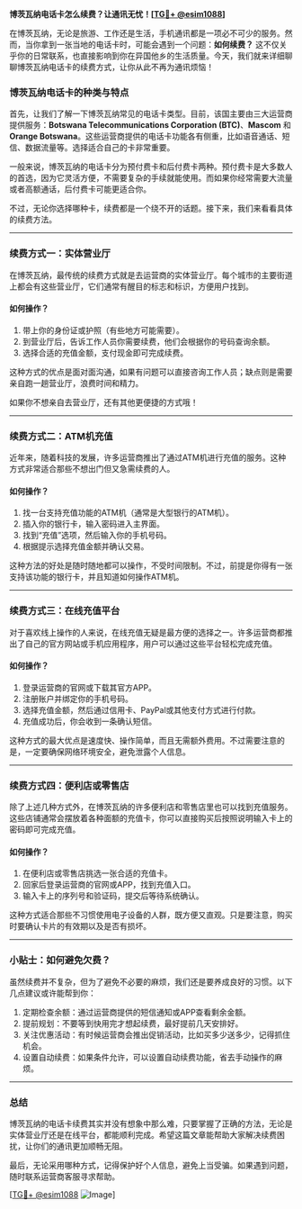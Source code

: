**博茨瓦纳电话卡怎么续费？让通讯无忧！[[TG💪+ @esim1088](https://t.me/s/esim1088)]**

在博茨瓦纳，无论是旅游、工作还是生活，手机通讯都是一项必不可少的服务。然而，当你拿到一张当地的电话卡时，可能会遇到一个问题：**如何续费？** 这不仅关乎你的日常联系，也直接影响到你在异国他乡的生活质量。今天，我们就来详细聊聊博茨瓦纳电话卡的续费方式，让你从此不再为通讯烦恼！

### 博茨瓦纳电话卡的种类与特点

首先，让我们了解一下博茨瓦纳常见的电话卡类型。目前，该国主要由三大运营商提供服务：**Botswana Telecommunications Corporation (BTC)**、**Mascom** 和 **Orange Botswana**。这些运营商提供的电话卡功能各有侧重，比如语音通话、短信、数据流量等。选择适合自己的卡非常重要。

一般来说，博茨瓦纳的电话卡分为预付费卡和后付费卡两种。预付费卡是大多数人的首选，因为它灵活方便，不需要复杂的手续就能使用。而如果你经常需要大流量或者高额通话，后付费卡可能更适合你。

不过，无论你选择哪种卡，续费都是一个绕不开的话题。接下来，我们来看看具体的续费方法。

---

### 续费方式一：实体营业厅

在博茨瓦纳，最传统的续费方式就是去运营商的实体营业厅。每个城市的主要街道上都会有这些营业厅，它们通常有醒目的标志和标识，方便用户找到。

#### 如何操作？
1. 带上你的身份证或护照（有些地方可能需要）。
2. 到营业厅后，告诉工作人员你需要续费，他们会根据你的号码查询余额。
3. 选择合适的充值金额，支付现金即可完成续费。

这种方式的优点是面对面沟通，如果有问题可以直接咨询工作人员；缺点则是需要亲自跑一趟营业厅，浪费时间和精力。

如果你不想亲自去营业厅，还有其他更便捷的方式哦！

---

### 续费方式二：ATM机充值

近年来，随着科技的发展，许多运营商推出了通过ATM机进行充值的服务。这种方式非常适合那些不想出门但又急需续费的人。

#### 如何操作？
1. 找一台支持充值功能的ATM机（通常是大型银行的ATM机）。
2. 插入你的银行卡，输入密码进入主界面。
3. 找到“充值”选项，然后输入你的手机号码。
4. 根据提示选择充值金额并确认交易。

这种方法的好处是随时随地都可以操作，不受时间限制。不过，前提是你得有一张支持该功能的银行卡，并且知道如何操作ATM机。

---

### 续费方式三：在线充值平台

对于喜欢线上操作的人来说，在线充值无疑是最方便的选择之一。许多运营商都推出了自己的官方网站或手机应用程序，用户可以通过这些平台轻松完成充值。

#### 如何操作？
1. 登录运营商的官网或下载其官方APP。
2. 注册账户并绑定你的手机号码。
3. 选择充值金额，然后通过信用卡、PayPal或其他支付方式进行付款。
4. 充值成功后，你会收到一条确认短信。

这种方式的最大优点是速度快、操作简单，而且无需额外费用。不过需要注意的是，一定要确保网络环境安全，避免泄露个人信息。

---

### 续费方式四：便利店或零售店

除了上述几种方式外，在博茨瓦纳的许多便利店和零售店里也可以找到充值服务。这些店铺通常会摆放着各种面额的充值卡，你可以直接购买后按照说明输入卡上的密码即可完成充值。

#### 如何操作？
1. 在便利店或零售店挑选一张合适的充值卡。
2. 回家后登录运营商的官网或APP，找到充值入口。
3. 输入卡上的序列号和验证码，提交后等待系统确认。

这种方式适合那些不习惯使用电子设备的人群，既方便又直观。只是要注意，购买时要确认卡片的有效期以及是否有损坏。

---

### 小贴士：如何避免欠费？

虽然续费并不复杂，但为了避免不必要的麻烦，我们还是要养成良好的习惯。以下几点建议或许能帮到你：

1. 定期检查余额：通过运营商提供的短信通知或APP查看剩余金额。
2. 提前规划：不要等到快用完才想起续费，最好提前几天安排好。
3. 关注优惠活动：有时候运营商会推出促销活动，比如买多少送多少，记得抓住机会。
4. 设置自动续费：如果条件允许，可以设置自动续费功能，省去手动操作的麻烦。

---

### 总结

博茨瓦纳的电话卡续费其实并没有想象中那么难，只要掌握了正确的方法，无论是实体营业厅还是在线平台，都能顺利完成。希望这篇文章能帮助大家解决续费困扰，让你们的通讯更加顺畅无阻。

最后，无论采用哪种方式，记得保护好个人信息，避免上当受骗。如果遇到问题，随时联系运营商客服寻求帮助。

[[TG💪+ @esim1088](https://t.me/s/esim1088) ![Image](https://i.postimg.cc/4NQfJmqS/Snipaste-2025-05-13-00-14-12.png)]
